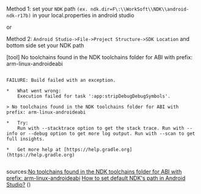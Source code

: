 




Method 1: set your ```NDK``` path ```(ex. ndk.dir=F\:\\WorkSoft\\NDK\\android-ndk-r17b)``` in your local.properties in android studio

or

Method 2: ```Android Studio->File->Project Structure->SDK Location``` and bottom side set your NDK path



[tool] No toolchains found in the NDK toolchains folder for ABI with prefix: arm-linux-androideabi


```

FAILURE: Build failed with an exception.

*   What went wrong:
    Execution failed for task ':app:stripDebugDebugSymbols'.

> No toolchains found in the NDK toolchains folder for ABI with prefix: arm-linux-androideabi

*   Try:
    Run with --stacktrace option to get the stack trace. Run with --info or --debug option to get more log output. Run with --scan to get full insights.

*   Get more help at [https://help.gradle.org](https://help.gradle.org)


```





sources:[No toolchains found in the NDK toolchains folder for ABI with prefix: arm-linux-androideabi](https://github.com/flutter/flutter/issues/76393)
[How to set default NDK's path in Android Studio?](https://stackoverflow.com/questions/51699984/how-to-set-default-ndks-path-in-android-studio)
()
